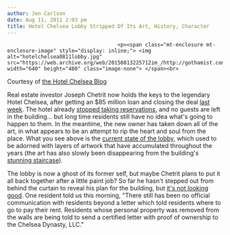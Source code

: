 ```yaml
---
author: Jen Carlson
date: Aug 11, 2011 2:03 pm
title: Hotel Chelsea Lobby Stripped Of Its Art, History, Character
---
```


	
										<p><span class="mt-enclosure mt-enclosure-image" style="display: inline;"> <img alt="hotelchelsea0811lobby.jpg" src="https://web.archive.org/web/20150813225712im_/http://gothamist.com/attachments/arts_jen/hotelchelsea0811lobby.jpg" width="640" height="480" class="image-none"> </span><br>
<span class="photo_caption">Courtesy of <a href="https://web.archive.org/web/20150813225712/http://www.chelseahotelblog.com/">the Hotel Chelsea Blog</a></span></p>

<p>Real estate investor Joseph Chetrit now holds the keys to the legendary Hotel Chelsea, after getting an $85 million loan and closing the deal <a href="https://web.archive.org/web/20150813225712/http://www.observer.com/2011/08/chetrits-85-m-chelsea-hotel-loan-his-junior-partners-housing-violations/">last week</a>. The hotel already <a href="https://web.archive.org/web/20150813225712/http://gothamist.com/2011/08/01/hotel_chelsea_2.php">stopped taking reservations</a>, and no guests are left in the building... but long time residents still have no idea what&apos;s going to happen to them. In the meantime, the new owner has taken down all of the art, in what appears to be an attempt to rip the heart and soul from the place. What you see above is the <a href="https://web.archive.org/web/20150813225712/http://www.chelseahotelblog.com/living_with_legends_the_h/2011/08/chelsea-hotel-lobby-desecrated-for-fun-profit.html">current state of the lobby</a>, which used to be adorned with layers of artwork that have accumulated throughout the years (the art has also slowly been disappearing from the building&apos;s <a href="https://web.archive.org/web/20150813225712/http://www.flickr.com/photos/jenc/829965933/">stunning staircase</a>). </p>

<p>The lobby is now a ghost of its former self, but maybe Chetrit plans to put it all back together after a little paint job? So far he hasn&apos;t stepped out from behind the curtain to reveal his plan for the building, but <a href="https://web.archive.org/web/20150813225712/http://www.forward.com/articles/141190/">it&apos;s not looking good</a>. One resident told us this morning, &quot;There still has been no official communication with residents beyond a letter which told residents where to go to pay their rent. Residents whose personal property was removed from the walls are being told to send a certified letter with proof of ownership to the Chelsea Dynasty, LLC.&quot;</p>					
										
									
				